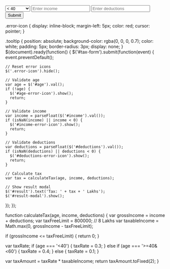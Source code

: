 <form id="tax-form">
  <select id="age">
    <option value="<40">&lt; 40</option>
    <option value=">=40&<60">&ge; 40 &lt; 60</option>
    <option value=">=60">&ge; 60</option>
  </select>
  <input type="number" id="income" placeholder="Enter income">
  <input type="number" id="deductions" placeholder="Enter deductions">
  <button type="submit">Submit</button>
</form>

<div id="error-icons">
  <div class="error-icon" id="age-error-icon" style="display: none;">!</div>
  <div class="error-icon" id="income-error-icon" style="display: none;">!</div>
  <div class="error-icon" id="deductions-error-icon" style="display: none;">!</div>
</div>

<div id="result-modal" style="display: none;">
  <div id="result"></div>
</div>
.error-icon {
  display: inline-block;
  margin-left: 5px;
  color: red;
  cursor: pointer;
}

.tooltip {
  position: absolute;
  background-color: rgba(0, 0, 0, 0.7);
  color: white;
  padding: 5px;
  border-radius: 3px;
  display: none;
}
$(document).ready(function() {
  $('#tax-form').submit(function(event) {
    event.preventDefault();
    
    // Reset error icons
    $('.error-icon').hide();
    
    // Validate age
    var age = $('#age').val();
    if (!age) {
      $('#age-error-icon').show();
      return;
    }

    // Validate income
    var income = parseFloat($('#income').val());
    if (isNaN(income) || income < 0) {
      $('#income-error-icon').show();
      return;
    }

    // Validate deductions
    var deductions = parseFloat($('#deductions').val());
    if (isNaN(deductions) || deductions < 0) {
      $('#deductions-error-icon').show();
      return;
    }

    // Calculate tax
    var tax = calculateTax(age, income, deductions);

    // Show result modal
    $('#result').text('Tax: ' + tax + ' Lakhs');
    $('#result-modal').show();
  });
});

function calculateTax(age, income, deductions) {
  var grossIncome = income + deductions;
  var taxFreeLimit = 800000; // 8 Lakhs
  var taxableIncome = Math.max(0, grossIncome - taxFreeLimit);

  if (grossIncome <= taxFreeLimit) {
    return 0;
  }

  var taxRate;
  if (age === '<40') {
    taxRate = 0.3;
  } else if (age === '>=40&<60') {
    taxRate = 0.4;
  } else {
    taxRate = 0.1;
  }

  var taxAmount = taxRate * taxableIncome;
  return taxAmount.toFixed(2);
}

